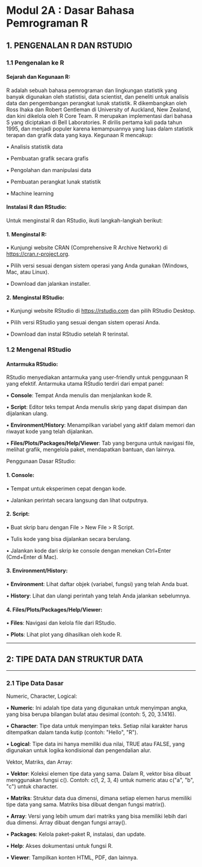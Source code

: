 # Modul 2A : Dasar Bahasa Pemrograman R

## 1. PENGENALAN R DAN RSTUDIO

### 1.1 Pengenalan ke R

#### Sejarah dan Kegunaan R:

R adalah sebuah bahasa pemrograman dan lingkungan statistik yang banyak digunakan oleh statistisi, data scientist, dan peneliti untuk analisis data dan pengembangan perangkat lunak statistik. R dikembangkan oleh Ross Ihaka dan Robert Gentleman di University of Auckland, New Zealand, dan kini dikelola oleh R Core Team. R merupakan implementasi dari bahasa S yang diciptakan di Bell Laboratories. R dirilis pertama kali pada tahun 1995, dan menjadi populer karena kemampuannya yang luas dalam statistik terapan dan grafik data yang kaya.
Kegunaan R mencakup:

• Analisis statistik data

• Pembuatan grafik secara grafis

• Pengolahan dan manipulasi data

• Pembuatan perangkat lunak statistik

• Machine learning

#### Instalasi R dan RStudio:

Untuk menginstal R dan RStudio, ikuti langkah-langkah berikut:

#### 1.	Menginstal R:
   • Kunjungi website CRAN (Comprehensive R Archive Network) di https://cran.r-project.org.
 
   • Pilih versi sesuai dengan sistem operasi yang Anda gunakan (Windows, Mac, atau Linux).
  
   • Download dan jalankan installer.
 
 #### 2.	Menginstal RStudio:
 
  • Kunjungi website RStudio di https://rstudio.com dan pilih RStudio Desktop.

  • Pilih versi RStudio yang sesuai dengan sistem operasi Anda.

  • Download dan instal RStudio setelah R terinstal.


### 1.2 Mengenal RStudio
#### Antarmuka RStudio:

RStudio menyediakan antarmuka yang user-friendly untuk penggunaan R yang efektif. Antarmuka utama RStudio terdiri dari empat panel:

  •	**Console**: Tempat Anda menulis dan menjalankan kode R.
  
  •	**Script**: Editor teks tempat Anda menulis skrip yang dapat disimpan dan dijalankan ulang.
  
  •	**Environment/History**: Menampilkan variabel yang aktif dalam memori dan riwayat kode yang telah dijalankan.
  
  •	**Files/Plots/Packages/Help/Viewer**: Tab yang berguna untuk navigasi file, melihat grafik, mengelola paket, mendapatkan bantuan, dan lainnya.
  
Penggunaan Dasar RStudio:
#### 1.	Console:

• Tempat untuk eksperimen cepat dengan kode.

• Jalankan perintah secara langsung dan lihat outputnya.

#### 2.	Script:
•	Buat skrip baru dengan File > New File > R Script.

•	Tulis kode yang bisa dijalankan secara berulang.

• Jalankan kode dari skrip ke console dengan menekan Ctrl+Enter (Cmd+Enter di Mac).

#### 3.	Environment/History:
•	**Environment**: Lihat daftar objek (variabel, fungsi) yang telah Anda buat.

•	**History**: Lihat dan ulangi perintah yang telah Anda jalankan sebelumnya.

#### 4.	Files/Plots/Packages/Help/Viewer:
•	**Files**: Navigasi dan kelola file dari RStudio.

•	**Plots**: Lihat plot yang dihasilkan oleh kode R.

--- 
## 2: TIPE DATA DAN STRUKTUR DATA
---
### 2.1 Tipe Data Dasar

Numeric, Character, Logical:

•	**Numeric**: Ini adalah tipe data yang digunakan untuk menyimpan angka, yang bisa berupa bilangan bulat atau desimal (contoh: 5, 20, 3.1416).

•	**Character**: Tipe data untuk menyimpan teks. Setiap nilai karakter harus ditempatkan dalam tanda kutip (contoh: "Hello", "R").

•	**Logical**: Tipe data ini hanya memiliki dua nilai, TRUE atau FALSE, yang digunakan untuk logika kondisional dan pengendalian alur.

Vektor, Matriks, dan Array:

•	**Vektor**: Koleksi elemen tipe data yang sama. Dalam R, vektor bisa dibuat menggunakan fungsi c(). Contoh: c(1, 2, 3, 4) untuk numeric atau c("a", "b", "c") untuk character.

•	**Matriks**: Struktur data dua dimensi, dimana setiap elemen harus memiliki tipe data yang sama. Matriks bisa dibuat dengan fungsi matrix().

•	**Array**: Versi yang lebih umum dari matriks yang bisa memiliki lebih dari dua dimensi. Array dibuat dengan fungsi array().

•	**Packages**: Kelola paket-paket R, instalasi, dan update.

•	**Help**: Akses dokumentasi untuk fungsi R.

•	**Viewer**: Tampilkan konten HTML, PDF, dan lainnya.

